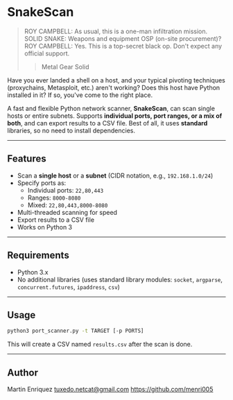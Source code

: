 # SnakeScan

> ROY CAMPBELL: As usual, this is a one-man infiltration mission.
> SOLID SNAKE: Weapons and equipment OSP (on-site procurement)?
> ROY CAMPBELL: Yes. This is a top-secret black op. Don't expect any official support.
>> Metal Gear Solid

Have you ever landed a shell on a host, and your typical pivoting techniques (proxychains, Metasploit, etc.) aren't working? Does this host have Python installed in it? If so, you've come to the right place.

A fast and flexible Python network scanner, **SnakeScan**, can scan single hosts or entire subnets. Supports **individual ports, port ranges, or a mix of both**, and can export results to a CSV file. Best of all, it uses **standard** libraries, so no need to install dependencies.

---

## **Features**

- Scan a **single host** or a **subnet** (CIDR notation, e.g., `192.168.1.0/24`)  
- Specify ports as:
  - Individual ports: `22,80,443`  
  - Ranges: `8000-8080`  
  - Mixed: `22,80,443,8000-8080`  
- Multi-threaded scanning for speed  
- Export results to a CSV file  
- Works on Python 3  

---

## **Requirements**

- Python 3.x  
- No additional libraries (uses standard library modules: `socket`, `argparse`, `concurrent.futures`, `ipaddress`, `csv`)

---

## **Usage**

```bash
python3 port_scanner.py -t TARGET [-p PORTS]
```

This will create a CSV named `results.csv` after the scan is done. 

---

## Author
Martin Enriquez
tuxedo.netcat@gmail.com
https://github.com/menri005
